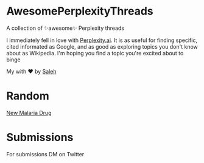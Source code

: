 # AwesomePerplexityThreads
A collection of ✨awesome✨ Perplexity threads

I immediately fell in love with [Perplexity.ai](https://www.perplexity.ai/). It is as useful for finding specific, cited informated as Google, and as good as exploring topics you don't know about as Wikipedia. I'm hoping you find a topic you're excited about to binge

My with ❤️ by [Saleh](https://twitter.com/SalehOfTomorrow)



# Random
[New Malaria Drug](https://www.perplexity.ai/search/Malaria-Drugs-F9eWqBE.RO2JgPlmqi1kVg?s=c)

# Submissions
For submissions DM on Twitter
